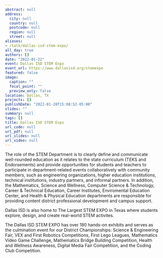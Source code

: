 ```yaml
---
abstract: null
address:
  city: null
  country: null
  postcode: null
  region: null
  street: null
aliases:
- /talk/dallas-isd-stem-expo/
all_day: true
authors: []
date: "2022-01-22"
event: Dallas ISD STEM Expo
event_url: https://www.dallasisd.org/stemexpo
featured: false
image:
  caption: ""
  focal_point: ""
  preview_only: false
location: Dallas, TX
projects: []
publishDate: "2022-01-20T15:08:52-05:00"
slides: ""
summary: null
tags: []
title: Dallas ISD STEM Expo
url_code: null
url_pdf: null
url_slides: null
url_video: null
---
```


The role of the STEM Department is to clearly define and communicate well-rounded education as it relates to the state curriculum (TEKS and Endorsements) and provide opportunities for students and teachers to participate in department-related events collaboratively with community members, such as engineering organizations, higher education institutions, technical institutions, industry partners, and informal partners. In addition, the Mathematics, Science and Wellness, Computer Science & Technology, Career & Technical Education, Career Institutes, Enviromental Education Center, and Health & Physical Education departments are responsible for providing content district professional development and campus support.

Dallas ISD is also home to The Largest STEM EXPO in Texas where students explore, design, and create real-world STEM activites.

The Dallas ISD STEM EXPO has over 180 hands-on exhibits and serves as the culmination event for our District Championships: Science & Engineering Fair, VEX and First Robotics Competitions, First Lego Leagues, Mathematics Video Game Challenge, Mathematics Bridge Building Competition, Health and Wellness Awareness, Digital Media Fair Competition, and the Coding Club Competition.